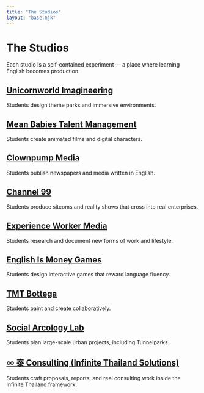 ```yaml
---
title: "The Studios"
layout: "base.njk"
---
```


# The Studios

Each studio is a self-contained experiment — a place where learning English becomes production.

## [Unicornworld Imagineering](./unicornworld/)
Students design theme parks and immersive environments.

## [Mean Babies Talent Management](./mean-babies/)
Students create animated films and digital characters.

## [Clownpump Media](./clownpump/)
Students publish newspapers and media written in English.

## [Channel 99](./channel-99/)
Students produce sitcoms and reality shows that cross into real enterprises.

## [Experience Worker Media](./experience-worker/)
Students research and document new forms of work and lifestyle.

## [English Is Money Games](./english-is-money/)
Students design interactive games that reward language fluency.

## [TMT Bottega](./tmt-bottega/)
Students paint and create collaboratively.

## [Social Arcology Lab](./social-arcology/)
Students plan large-scale urban projects, including Tunnelparks.

## [∞ 泰 Consulting (Infinite Thailand Solutions)](./infinite-thailand/)
Students craft proposals, reports, and real consulting work inside the Infinite Thailand framework.
